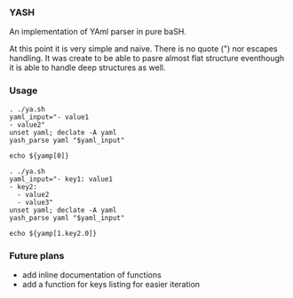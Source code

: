 ### YASH
An implementation of YAml parser in pure baSH.

At this point it is very simple and naive. There is no quote (") nor escapes handling.
It was create to be able to pasre almost flat structure eventhough it is able to handle
deep structures as well.

### Usage

```
. ./ya.sh
yaml_input="- value1
- value2"
unset yaml; declate -A yaml
yash_parse yaml "$yaml_input"

echo ${yamp[0]}
```

```
. ./ya.sh
yaml_input="- key1: value1
- key2:
  - value2
  - value3"
unset yaml; declate -A yaml
yash_parse yaml "$yaml_input"

echo ${yamp[1.key2.0]}
```

### Future plans
* add inline documentation of functions
* add a function for keys listing for easier iteration
